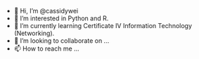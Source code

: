 - 👋 Hi, I’m @cassidywei
- 👀 I’m interested in Python and R.
- 🌱 I’m currently learning Certificate IV Information Technology (Networking).
- 💞️ I’m looking to collaborate on ...
- 📫 How to reach me ...

<!---
cassidywei/cassidywei is a ✨ special ✨ repository because its `README.md` (this file) appears on your GitHub profile.
You can click the Preview link to take a look at your changes.
--->
